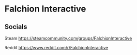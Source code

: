 
# Falchion Interactive

## Socials
Steam https://steamcommunity.com/groups/FalchionInteractive

Reddit https://www.reddit.com/r/FalchionInteractive
